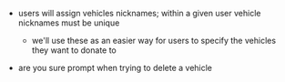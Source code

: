 
 - users will assign vehicles nicknames; within a given user vehicle nicknames must be unique
   - we'll use these as an easier way for users to specify the vehicles they want to donate to

 - are you sure prompt when trying to delete a vehicle